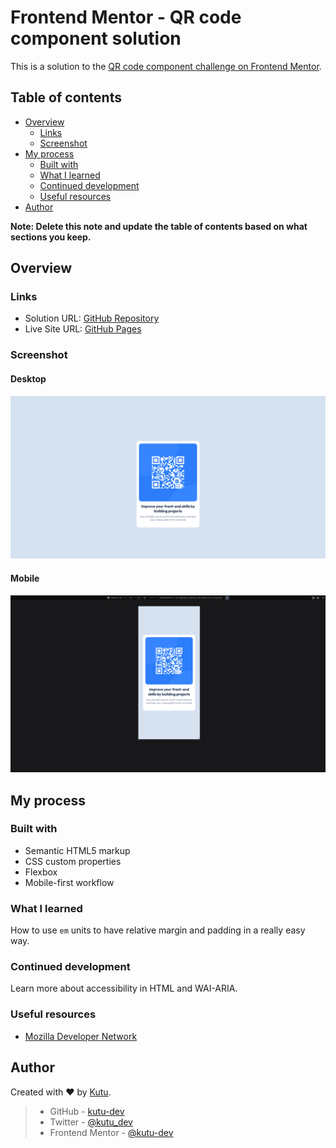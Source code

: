# Frontend Mentor - QR code component solution

This is a solution to the [QR code component challenge on Frontend Mentor](https://www.frontendmentor.io/challenges/qr-code-component-iux_sIO_H).

## Table of contents

- [Overview](#overview)
  - [Links](#links)
  - [Screenshot](#screenshot)
- [My process](#my-process)
  - [Built with](#built-with)
  - [What I learned](#what-i-learned)
  - [Continued development](#continued-development)
  - [Useful resources](#useful-resources)
- [Author](#author)

**Note: Delete this note and update the table of contents based on what sections you keep.**

## Overview

### Links

- Solution URL: [GitHub Repository](https://github.com/kutu-dev/qr-code-component)
- Live Site URL: [GitHub Pages](https://kutu-dev.github.io/qr-code-component/)

### Screenshot

#### Desktop
![](./assets/screenshots/desktop.png)

#### Mobile
![](./assets/screenshots/mobile.png)

## My process

### Built with

- Semantic HTML5 markup
- CSS custom properties
- Flexbox
- Mobile-first workflow

### What I learned

How to use `em` units to have relative margin and padding in a really easy way.

### Continued development

Learn more about accessibility in HTML and WAI-ARIA.

### Useful resources

- [ Mozilla Developer Network ](https://developer.mozilla.org/es/)

## Author

Created with :heart: by [Kutu](https://kutu-dev.github.io).

> - GitHub - [kutu-dev](https://github.com/kutu-dev)
> - Twitter - [@kutu_dev](https://twitter.com/kutu_dev)
> - Frontend Mentor - [@kutu-dev](https://www.frontendmentor.io/profile/kutu-dev)
